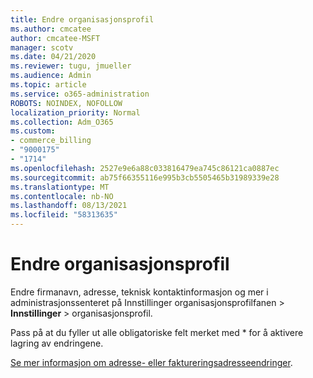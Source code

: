 ```yaml
---
title: Endre organisasjonsprofil
ms.author: cmcatee
author: cmcatee-MSFT
manager: scotv
ms.date: 04/21/2020
ms.reviewer: tugu, jmueller
ms.audience: Admin
ms.topic: article
ms.service: o365-administration
ROBOTS: NOINDEX, NOFOLLOW
localization_priority: Normal
ms.collection: Adm_O365
ms.custom:
- commerce_billing
- "9000175"
- "1714"
ms.openlocfilehash: 2527e9e6a88c033816479ea745c86121ca0887ec
ms.sourcegitcommit: ab75f66355116e995b3cb5505465b31989339e28
ms.translationtype: MT
ms.contentlocale: nb-NO
ms.lasthandoff: 08/13/2021
ms.locfileid: "58313635"
---
```

# <a name="change-organization-profile"></a>Endre organisasjonsprofil

Endre firmanavn, adresse, teknisk kontaktinformasjon og mer i administrasjonssenteret på Innstillinger organisasjonsprofilfanen  >  **Innstillinger**  >  [](https://admin.microsoft.com/AdminPortal/Home#/Settings/OrganizationProfile/:/Settings/L1/OrganizationInformation) organisasjonsprofil.

Pass på at du fyller ut alle obligatoriske felt merket med * for å aktivere lagring av endringene.

[Se mer informasjon om adresse- eller faktureringsadresseendringer](https://docs.microsoft.com/microsoft-365/admin/manage/change-address-contact-and-more).
